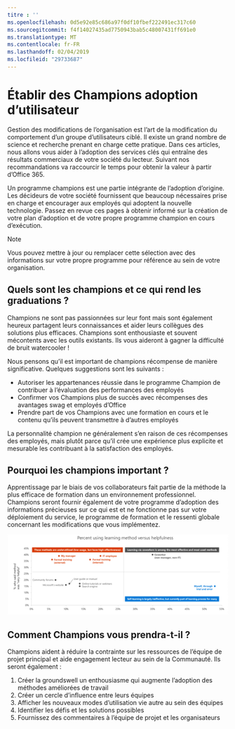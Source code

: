 ```yaml
---
titre : ''
ms.openlocfilehash: 0d5e92e85c686a97f0df10fbef222491ec317c60
ms.sourcegitcommit: f4f14027435ad7750943bab5c48007431ff691e0
ms.translationtype: MT
ms.contentlocale: fr-FR
ms.lasthandoff: 02/04/2019
ms.locfileid: "29733687"
---
```

# <a name="establish-champions-for-user-adoption"></a>Établir des Champions adoption d’utilisateur 

Gestion des modifications de l’organisation est l’art de la modification du comportement d’un groupe d’utilisateurs ciblé. Il existe un grand nombre de science et recherche prenant en charge cette pratique. Dans ces articles, nous allons vous aider à l’adoption des services clés qui entraîne des résultats commerciaux de votre société du lecteur.  Suivant nos recommandations va raccourcir le temps pour obtenir la valeur à partir d’Office 365.  

Un programme champions est une partie intégrante de l’adoption d’origine. Les décideurs de votre société fournissent que beaucoup nécessaires prise en charge et encourager aux employés qui adoptent la nouvelle technologie. Passez en revue ces pages à obtenir informé sur la création de votre plan d’adoption et de votre propre programme champion en cours d’exécution. 

> [!NOTE]
> Vous pouvez mettre à jour ou remplacer cette sélection avec des informations sur votre propre programme pour référence au sein de votre organisation.

## <a name="who-are-champions-and-what-makes-them-tick"></a>Quels sont les champions et ce qui rend les graduations ?

Champions ne sont pas passionnées sur leur font mais sont également heureux partagent leurs connaissances et aider leurs collègues des solutions plus efficaces. Champions sont enthousiaste et souvent mécontents avec les outils existants. Ils vous aideront à gagner la difficulté de bruit watercooler !  

Nous pensons qu’il est important de champions récompense de manière significative. Quelques suggestions sont les suivants :

- Autoriser les appartenances réussie dans le programme Champion de contribuer à l’évaluation des performances des employés
- Confirmer vos Champions plus de succès avec récompenses des avantages swag et employés d’Office  
- Prendre part de vos Champions avec une formation en cours et le contenu qu’ils peuvent transmettre à d’autres employés 

La personnalité champion ne généralement s’en raison de ces récompenses des employés, mais plutôt parce qu’il crée une expérience plus explicite et mesurable les contribuant à la satisfaction des employés. 

## <a name="why-are-champions-important"></a>Pourquoi les champions important ? 

Apprentissage par le biais de vos collaborateurs fait partie de la méthode la plus efficace de formation dans un environnement professionnel. Champions seront fournir également de votre programme d’adoption des informations précieuses sur ce qui est et ne fonctionne pas sur votre déploiement du service, le programme de formation et le ressenti globale concernant les modifications que vous implémentez.  

![À l’aide de pourcentage utilité vs de méthode d’apprentissage](media/champstats.png)

## <a name="how-will-champions-support-you"></a>Comment Champions vous prendra-t-il ?

Champions aident à réduire la contrainte sur les ressources de l’équipe de projet principal et aide engagement lecteur au sein de la Communauté. Ils seront également :

1. Créer la groundswell un enthousiasme qui augmente l’adoption des méthodes améliorées de travail
1. Créer un cercle d’influence entre leurs équipes
1. Afficher les nouveaux modes d’utilisation vie autre au sein des équipes
1. Identifier les défis et les solutions possibles
1. Fournissez des commentaires à l’équipe de projet et les organisateurs
